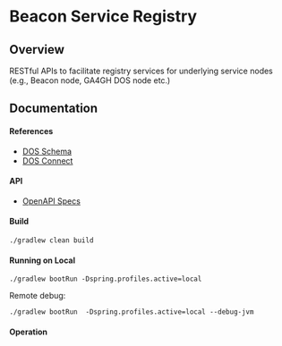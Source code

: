 # Beacon Service Registry 

## Overview
RESTful APIs to facilitate registry services for underlying service nodes (e.g., Beacon node, GA4GH DOS node etc.)

## Documentation

#### References
- [DOS Schema](https://github.com/ga4gh/data-object-service-schemas)
- [DOS Connect](https://github.com/ohsu-comp-bio/dos_connect)

#### API
- [OpenAPI Specs](https://github.com/idatamarc/dos-registry/blob/develop/src/main/resources/api.yml)

#### Build
    ./gradlew clean build

#### Running on Local

    ./gradlew bootRun -Dspring.profiles.active=local

Remote debug:

    ./gradlew bootRun  -Dspring.profiles.active=local --debug-jvm


#### Operation
